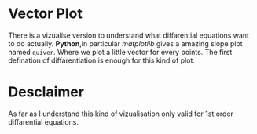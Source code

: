 # Vector Plot
There is a vizualise version to understand what diffarential equations want to do actually.
**Python**,in particular *matplotlib* gives a amazing slope plot named `quiver`. Where we plot a little vector for every points.
The first defination of diffarentiation is enough for this kind of plot.
# Desclaimer 
As far as I understand this kind of vizualisation only valid for 1st order diffarential equations.
